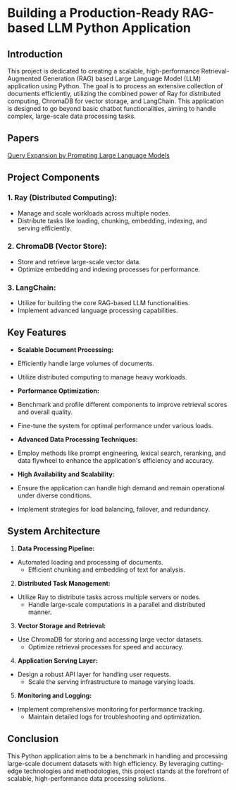 
# Building a Production-Ready RAG-based LLM Python Application

## Introduction

This project is dedicated to creating a scalable, high-performance Retrieval-Augmented Generation (RAG) based Large Language Model (LLM) application using Python. The goal is to process an extensive collection of documents efficiently, utilizing the combined power of Ray for distributed computing, ChromaDB for vector storage, and LangChain. This application is designed to go beyond basic chatbot functionalities, aiming to handle complex, large-scale data processing tasks.
## Papers
[Query Expansion by Prompting Large Language Models](https://arxiv.org/abs/2305.03653)

## Project Components

### 1. **Ray (Distributed Computing):**
 - Manage and scale workloads across multiple nodes.
 - Distribute tasks like loading, chunking, embedding, indexing, and serving efficiently.

### 2. **ChromaDB (Vector Store):**
 - Store and retrieve large-scale vector data.
 - Optimize embedding and indexing processes for performance.

### 3. **LangChain:**
 - Utilize for building the core RAG-based LLM functionalities.
 - Implement advanced language processing capabilities.

## Key Features

- **Scalable Document Processing:**
 - Efficiently handle large volumes of documents.
  - Utilize distributed computing to manage heavy workloads.

- **Performance Optimization:**
 - Benchmark and profile different components to improve retrieval scores and overall quality.
  - Fine-tune the system for optimal performance under various loads.

- **Advanced Data Processing Techniques:**
 - Employ methods like prompt engineering, lexical search, reranking, and data flywheel to enhance the application's efficiency and accuracy.

- **High Availability and Scalability:**
 - Ensure the application can handle high demand and remain operational under diverse conditions.
  - Implement strategies for load balancing, failover, and redundancy.

## System Architecture

1. **Data Processing Pipeline:**
 - Automated loading and processing of documents.
   - Efficient chunking and embedding of text for analysis.

2. **Distributed Task Management:**
 - Utilize Ray to distribute tasks across multiple servers or nodes.
   - Handle large-scale computations in a parallel and distributed manner.

3. **Vector Storage and Retrieval:**
 - Use ChromaDB for storing and accessing large vector datasets.
   - Optimize retrieval processes for speed and accuracy.

4. **Application Serving Layer:**
 - Design a robust API layer for handling user requests.
   - Scale the serving infrastructure to manage varying loads.

5. **Monitoring and Logging:**
 - Implement comprehensive monitoring for performance tracking.
   - Maintain detailed logs for troubleshooting and optimization.

## Conclusion

This Python application aims to be a benchmark in handling and processing large-scale document datasets with high efficiency. By leveraging cutting-edge technologies and methodologies, this project stands at the forefront of scalable, high-performance data processing solutions.
